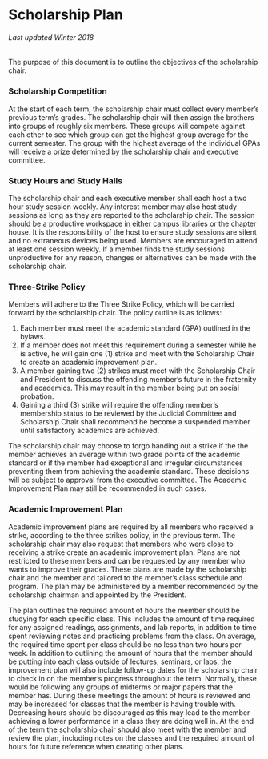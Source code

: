 # Scholarship Plan
###### Last updated Winter 2018

The purpose of this document is to outline the objectives of the scholarship chair.

### Scholarship Competition

At the start of each term, the scholarship chair must collect every member’s previous term’s grades. 
The scholarship chair will then assign the brothers into groups of roughly six members. 
These groups will compete against each other to see which group can get the highest group average for the current semester. 
The group with the highest average of the individual GPAs will receive a prize determined by the scholarship chair and executive committee.

### Study Hours and Study Halls

The scholarship chair and each executive member shall each host a two hour study session weekly.
Any interest member may also host study sessions as long as they are reported to the scholarship chair.
The session should be a productive workspace in either campus libraries or the chapter house.
It is the responsibility of the host to ensure study sessions are silent and no extraneous devices being used.
Members are encouraged to attend at least one session weekly.
If a member finds the study sessions unproductive for any reason, changes or alternatives can be made with the scholarship chair.

### Three-Strike Policy

Members will adhere to the Three Strike Policy, which will be carried forward by the scholarship chair. The policy outline is as follows:

1. Each member must meet the academic standard (GPA) outlined in the bylaws.
2. If a member does not meet this requirement during a semester while he is active, he will gain one (1) strike and meet with the Scholarship Chair to create an academic improvement plan.
3. A member gaining two (2) strikes must meet with the Scholarship Chair and President to discuss the offending member’s future in the fraternity and academics. This may result in the member being put on social probation.
4. Gaining a third (3) strike will require the offending member’s membership status to be reviewed by the Judicial Committee and Scholarship Chair shall recommend he become a suspended member until satisfactory academics are achieved.

The scholarship chair may choose to forgo handing out a strike if the the member achieves an average within two grade points of the academic standard or if the member had exceptional and irregular circumstances preventing them from achieving the academic standard. These decisions will be subject to approval from the executive committee. The Academic Improvement Plan may still be recommended in such cases.

### Academic Improvement Plan

Academic improvement plans are required by all members who received a strike, according to the three strikes policy, in the previous term. The scholarship chair may also request that members who were close to receiving a strike create an academic improvement plan. Plans are not restricted to these members and can be requested by any member who wants to improve their grades. These plans are made by the scholarship chair and the member and tailored to the member’s class schedule and program.
The plan may be administered by a member recommended by the scholarship chairman and appointed by the President.

The plan outlines the required amount of hours the member should be studying for each specific class. This includes the amount of time required for any assigned readings, assignments, and lab reports, in addition to time spent reviewing notes and practicing problems from the class. On average, the required time spent per class should be no less than two hours per week. In addition to outlining the amount of hours that the member should be putting into each class outside of lectures, seminars, or labs, the improvement plan will also include follow-up dates for the scholarship chair to check in on the member’s progress throughout the term. Normally, these would be following any groups of midterms or major papers that the member has. During these meetings the amount of hours is reviewed and may be increased for classes that the member is having trouble with. Decreasing hours should be discouraged as this may lead to the member achieving a lower performance in a class they are doing well in. At the end of the term the scholarship chair should also meet with the member and review the plan, including notes on the classes and the required amount of hours for future reference when creating other plans.
